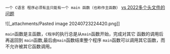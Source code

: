 `一个 C语言 程序必须有且只能有一个 main 函数（也称作主函数）` [vs 2022多个头文件的问题](https://blog.csdn.net/2301_79679201/article/details/135909013?spm=1001.2014.3001.5501)

![[_attachments/Pasted image 20240723224420.png]]

`main`函数是主函数，`C程序`的执行总是从`main`函数开始，完成对其它 函数的调用后再返回到 `main`函数,最后由`main`函数结束整个程序 `main`函数可以调用其它函数，而不允许被其它函数调用。
